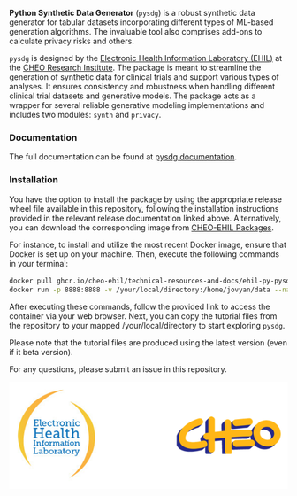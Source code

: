 **Python Synthetic Data Generator** (`pysdg`) is a robust synthetic data generator for tabular datasets incorporating different types of ML-based generation algorithms. The invaluable tool also comprises add-ons to calculate privacy risks and others.

`pysdg` is designed by the [Electronic Health Information Laboratory (EHIL)](https://www.ehealthinformation.ca/) at the [CHEO Research Institute](https://www.cheori.org/). The package is meant to streamline the generation of synthetic data for clinical trials and support various types of analyses. It ensures consistency and robustness when handling different clinical trial datasets and generative models. The package acts as a wrapper for several reliable generative modeling implementations and includes two modules: `synth` and `privacy`.

### Documentation  
The full documentation can be found at [pysdg documentation](https://cheo-ehil.github.io/pysdg-releases/).

### Installation

You have the option to install the package by using the appropriate release wheel file available in this repository, following the installation instructions provided in the relevant release documentation linked above. Alternatively, you can download the corresponding image from [CHEO-EHIL Packages](https://github.com/orgs/CHEO-EHIL/packages).

For instance, to install and utilize the most recent Docker image, ensure that Docker is set up on your machine. Then, execute the following commands in your terminal:

```bash
docker pull ghcr.io/cheo-ehil/technical-resources-and-docs/ehil-py-pysdg:latest
docker run -p 8888:8888 -v /your/local/directory:/home/jovyan/data --name your-pysdg-image-name ghcr.io/cheo-ehil/technical-resources-and-docs/ehil-py-pysdg:latest
```
After executing these commands, follow the provided link to access the container via your web browser. Next, you can copy the tutorial files from the repository to your mapped /your/local/directory to start exploring `pysdg`.

Please note that the tutorial files are produced using the latest version (even if it beta version).

For any questions, please submit an issue in this repository.

<p align="center">
  <img alt="EHIL-CHEO Logos" src="docs/images/ehil_cheo.png" width="600" style="margin-right: 40px;">
</p>
